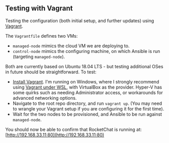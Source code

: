 ## Testing with Vagrant

Testing the configuration (both initial setup, and further updates) using [Vagrant](https://www.vagrantup.com/).

The `Vagrantfile` defines two VMs:

- `managed-node` mimics the cloud VM we are deploying to.
- `control-node` mimics the configuring machine, on which Ansible is run (targeting `managed-node`).

Both are currently based on Ubuntu 18.04 LTS - but testing additional OSes in future should be straightforward. To test:

- [Install Vagrant](https://www.vagrantup.com/docs/installation). I'm running on Windows, where I strongly recommend using [Vagrant under WSL](https://www.vagrantup.com/docs/other/wsl), with VirtualBox as the provider. Hyper-V has some quirks such as needing Administrator access, or workarounds for advanced networking options.
- Navigate to the root repo directory, and run `vagrant up`. (You may need to wrangle your Vagrant setup if you are configuring it for the first time).
- Wait for the two nodes to be provisioned, and Ansible to be run against `managed-node`.

You should now be able to confirm that RocketChat is running at: [http://192.168.33.11:80](http://192.168.33.11:80)
